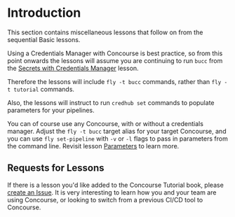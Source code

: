 # Introduction

This section contains miscellaneous lessons that follow on from the sequential Basic lessons.

Using a Credentials Manager with Concourse is best practice, so from this point onwards the lessons will assume you are continuing to run `bucc` from the [Secrets with Credentials Manager](/basics/15_secret_parameters.md) lesson. 

Therefore the lessons will include `fly -t bucc` commands, rather than `fly -t tutorial` commands.

Also, the lessons will instruct to run `credhub set` commands to populate parameters for your pipelines.

You can of course use any Concourse, with or without a credentials manager. Adjust the `fly -t bucc` target alias for your target Concourse, and you can use `fly set-pipeline` with `-v` or `-l` flags to pass in parameters from the command line. Revisit lesson [Parameters](/basics/14_parameters.md) to learn more.

## Requests for Lessons

If there is a lesson you'd like added to the Concourse Tutorial book, please [create an Issue](https://github.com/starkandwayne/concourse-tutorial/issues). It is very interesting to learn how you and your team are using Concourse, or looking to switch from a previous CI/CD tool to Concourse.